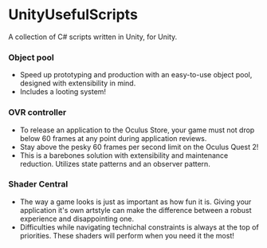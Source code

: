# UnityUsefulScripts
 A collection of C# scripts written in Unity, for Unity.
 
### Object pool

* Speed up prototyping and production with an easy-to-use object pool, designed with extensibility in mind.
* Includes a looting system!

### OVR controller
 
* To release an application to the Oculus Store, your game must not drop below 60 frames at any point during application reviews.
*  Stay above the pesky 60 frames per second limit on the Oculus Quest 2!
* This is a barebones solution with extensibility and maintenance reduction. Utilizes state patterns and an observer pattern. 

### Shader Central

* The way a game looks is just as important as how fun it is. Giving your application it's own artstyle can make the difference between a robust experience and disappointing one.
* Difficulties while navigating technichal constraints is always at the top of priorities. These shaders will perform when you need it the most!
